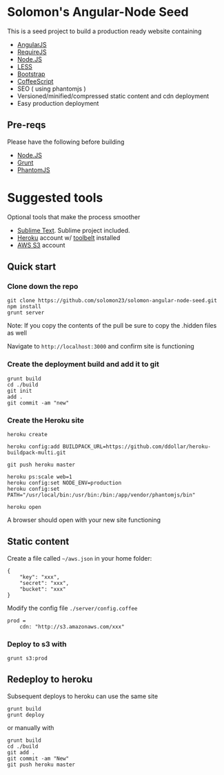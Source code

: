 Solomon's Angular-Node Seed
=========================

This is a seed project to build a production ready website containing

+ [AngularJS](http://angularjs.org/)
+ [RequireJS](http://requirejs.org/)
+ [Node.JS](http://nodejs.org/)
+ [LESS](http://lesscss.org/)
+ [Bootstrap](http://getbootstrap.com/)
+ [CoffeeScript](http://coffeescript.org/)
+ SEO ( using phantomjs )
+ Versioned/minified/compressed static content and cdn deployment
+ Easy production deployment

## Pre-reqs

Please have the following before building

+ [Node.JS](http://nodejs.org/)
+ [Grunt](http://gruntjs.com/)
+ [PhantomJS](http://phantomjs.org/)

# Suggested tools

Optional tools that make the process smoother

+ [Sublime Text](http://www.sublimetext.com/).  Sublime project included.
+ [Heroku](https://www.heroku.com/) account w/ [toolbelt](https://toolbelt.heroku.com/) installed 
+ [AWS S3](http://aws.amazon.com/) account

## Quick start

### Clone down the repo

````
git clone https://github.com/solomon23/solomon-angular-node-seed.git
npm install
grunt server
````

Note: If you copy the contents of the pull be sure to copy the .hidden files as well

Navigate to `http://localhost:3000` and confirm site is functioning

### Create the deployment build and add it to git

````
grunt build
cd ./build
git init
add .
git commit -am "new"
````

### Create the Heroku site

````
heroku create

heroku config:add BUILDPACK_URL=https://github.com/ddollar/heroku-buildpack-multi.git 

git push heroku master

heroku ps:scale web=1
heroku config:set NODE_ENV=production
heroku config:set PATH="/usr/local/bin:/usr/bin:/bin:/app/vendor/phantomjs/bin"

heroku open
````

A browser should open with your new site functioning

## Static content

Create a file called `~/aws.json` in your home folder:

````
{
    "key": "xxx",
    "secret": "xxx",
    "bucket": "xxx"
}
````

Modify the config file `./server/config.coffee`

````
prod = 
    cdn: "http://s3.amazonaws.com/xxx"
````    
  
### Deploy to s3 with

`
grunt s3:prod
`

## Redeploy to heroku

Subsequent deploys to heroku can use the same site

````
grunt build
grunt deploy
````

or manually with


````
grunt build
cd ./build
git add .
git commit -am "New"
git push heroku master
````
